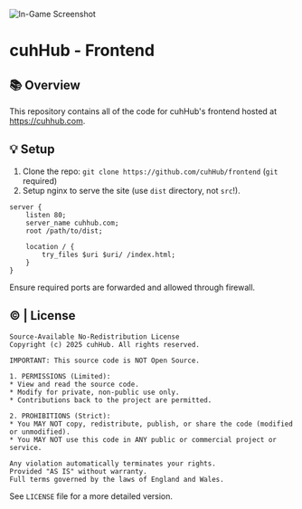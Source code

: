 ![In-Game Screenshot](imgs/1.png)

# cuhHub - Frontend

## 📚 Overview
This repository contains all of the code for cuhHub's frontend hosted at https://cuhhub.com.

## 💡 Setup
1) Clone the repo: `git clone https://github.com/cuhHub/frontend` (`git` required)
2) Setup nginx to serve the site (use `dist` directory, not `src`!).
```nginx
server {
    listen 80;
    server_name cuhhub.com;
    root /path/to/dist;

    location / {
        try_files $uri $uri/ /index.html;
    }
}
```

Ensure required ports are forwarded and allowed through firewall.

## ©️ | License
```
Source-Available No-Redistribution License
Copyright (c) 2025 cuhHub. All rights reserved.

IMPORTANT: This source code is NOT Open Source.

1. PERMISSIONS (Limited):
* View and read the source code.
* Modify for private, non-public use only.
* Contributions back to the project are permitted.

2. PROHIBITIONS (Strict):
* You MAY NOT copy, redistribute, publish, or share the code (modified or unmodified).
* You MAY NOT use this code in ANY public or commercial project or service.

Any violation automatically terminates your rights.
Provided "AS IS" without warranty.
Full terms governed by the laws of England and Wales.
```
See `LICENSE` file for a more detailed version.